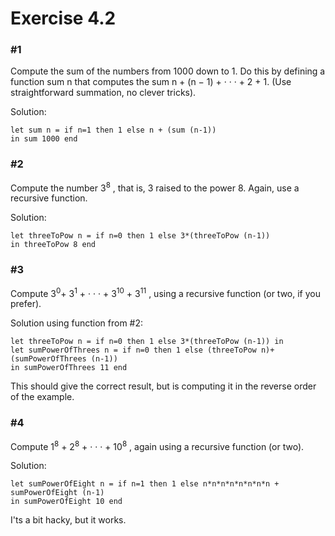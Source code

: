 # Exercise 4.2

### #1
Compute the sum of the numbers from 1000 down to 1. Do this by defining a function sum n that computes the sum n + (n − 1) + · · · + 2 + 1. (Use straightforward
summation, no clever tricks).

Solution:  
```
let sum n = if n=1 then 1 else n + (sum (n-1)) 
in sum 1000 end
```

### #2
Compute the number 3<sup>8</sup> , that is, 3 raised to the power 8. Again, use a recursive
function.

Solution: 
```
let threeToPow n = if n=0 then 1 else 3*(threeToPow (n-1)) 
in threeToPow 8 end
```

### #3
Compute 3<sup>0</sup>+ 3<sup>1</sup> + · · · + 3<sup>10</sup> + 3<sup>11</sup> , using a recursive function (or two, if you
prefer).

Solution using function from #2: 
```
let threeToPow n = if n=0 then 1 else 3*(threeToPow (n-1)) in
let sumPowerOfThrees n = if n=0 then 1 else (threeToPow n)+(sumPowerOfThrees (n-1))
in sumPowerOfThrees 11 end
```

This should give the correct result, but is computing it in the reverse order of the example.

### #4
Compute 1<sup>8</sup> + 2<sup>8</sup> + · · · + 10<sup>8</sup> , again using a recursive function (or two).

Solution: 
```
let sumPowerOfEight n = if n=1 then 1 else n*n*n*n*n*n*n*n + sumPowerOfEight (n-1)
in sumPowerOfEight 10 end
```

I'ts a bit hacky, but it works.